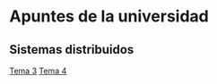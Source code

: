 # Apuntes de la universidad

## Sistemas distribuidos

[Tema 3](https://github.com/S7KYuuki/Apuntes/blob/master/Tema3/README.md)
[Tema 4](https://github.com/S7KYuuki/Apuntes/blob/master/Tema4/README.md)
